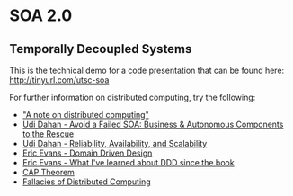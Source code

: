 # SOA 2.0
## Temporally Decoupled Systems

This is the technical demo for a code presentation that can be found here: http://tinyurl.com/utsc-soa

For further information on distributed computing, try the following:
* ["A note on distributed computing"](http://tinyurl.com/note-distributed-computing)
* [Udi Dahan - Avoid a Failed SOA: Business & Autonomous Components to the Rescue](http://www.infoq.com/presentations/SOA-Business-Autonomous-Components)
* [Udi Dahan - Reliability, Availability, and Scalability](http://vimeo.com/6222577)
* [Eric Evans - Domain Driven Design](https://www.youtube.com/watch?v=7MaYeudL9yo)
* [Eric Evans - What I've learned about DDD since the book](https://www.youtube.com/watch?v=lE6Hxz4yomA)
* [CAP Theorem](http://en.wikipedia.org/wiki/CAP_theorem)
* [Fallacies of Distributed Computing](http://en.wikipedia.org/wiki/Fallacies_of_distributed_computing)
